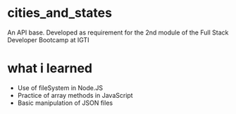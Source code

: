 # cities_and_states
An API base. Developed as requirement for the 2nd module of the Full Stack Developer Bootcamp at IGTI

# what i learned
* Use of fileSystem in Node.JS
* Practice of array methods in JavaScript
* Basic manipulation of JSON files
